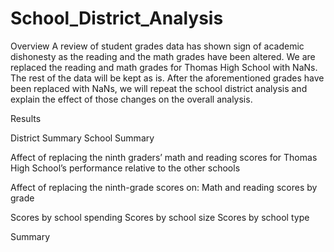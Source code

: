 # School_District_Analysis

Overview
A review of student grades data has shown sign of academic dishonesty as the reading and the math grades have been altered. We are replaced the reading and math grades for Thomas High School with NaNs. The rest of the data will be kept as is. 
After the aforementioned grades have been replaced with NaNs, we will repeat the school district analysis and explain the effect of those changes on the overall analysis. 

Results

District Summary 
School Summary 

Affect of replacing the ninth graders’ math and reading scores for Thomas High School’s performance relative to the other schools

Affect of replacing the ninth-grade scores on:
Math and reading scores by grade

Scores by school spending
Scores by school size
Scores by school type

Summary
